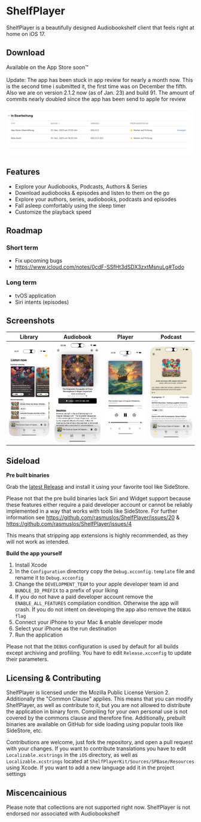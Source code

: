 #  ShelfPlayer

ShelfPlayer is a beautifully designed Audiobookshelf client that feels right at home on iOS 17.

## Download

Available on the App Store soon™️ \
\
Update: The app has been stuck in app review for nearly a month now. This is the second time i submitted it, the first time was on December the fifth. \
Also we are on version 2.1.2 now (as of Jan. 23) and build 91. The amount of commits nearly doubled since the app has been send to apple for review

<img src="/Screenshots/Review.png?raw=true" alt="Review" />

## Features

- Explore your Audiobooks, Podcasts, Authors & Series
- Download audiobooks & episodes and listen to them on the go
- Explore your authors, series, audiobooks, podcasts and episodes
- Fall asleep comfortably using the sleep timer
- Customize the playback speed

## Roadmap

### Short term

- Fix upcoming bugs
- https://www.icloud.com/notes/0cdF-SSfHt3dSDX3zxtMsnuLg#Todo

### Long term

- tvOS application
- Siri intents (episodes)

## Screenshots

| Library | Audiobook | Player | Podcast |
| ------------- | ------------- | ------------- | ------------- |
| <img src="/Screenshots/PodcastLibrary.png?raw=true" alt="Library" width="200"/> | <img src="/Screenshots/Audiobook.png?raw=true" alt="Album" width="200"/> | <img src="/Screenshots/Player.png?raw=true" alt="Player" width="200"/>  | <img src="/Screenshots/Podcast.png?raw=true" alt="Queue" width="200"/> 

## Sideload

**Pre built binaries**

Grab the [latest Release](https://github.com/rasmuslos/ShelfPlayer/releases/tag/v2.1.4) and install it using your favorite tool like SideStore.

Please not that the pre build binaries lack Siri and Widget support because these features either require a paid developer account or cannot be reliably implemented in a way that works with tools like SideStore. For further information see https://github.com/rasmuslos/ShelfPlayer/issues/20 & https://github.com/rasmuslos/ShelfPlayer/issues/4

This means that stripping app extensions is highly recommended, as they will not work as intended.

**Build the app yourself**

1. Install Xcode
2. In the `Configuration` directory copy the `Debug.xcconfig.template` file and rename it to `Debug.xcconfig`
3. Change the `DEVELOPMENT_TEAM` to your apple developer team id and `BUNDLE_ID_PREFIX` to a prefix of your liking
4. If you do not have a paid developer account remove the `ENABLE_ALL_FEATURES` compilation condition. Otherwise the app will crash. If you do not intent on developing the app also remove the `DEBUG flag`
5. Connect your iPhone to your Mac & enable developer mode
6. Select your iPhone as the run destination
7. Run the application

Please not that the `DEBUG` configuration is used by default for all builds except archiving and profiling. You have to edit `Release.xcconfig` to update their parameters.

## Licensing & Contributing

ShelfPlayer is licensed under the Mozilla Public License Version 2. Additionally the "Common Clause" applies. This means that you can modify ShelfPlayer, as well as contribute to it, but you are not allowed to distribute the application in binary form. Compiling for your own personal use is not covered by the commons clause and therefore fine. Additionally, prebuilt binaries are available on GitHub for side loading using popular tools like SideStore, etc.

Contributions are welcome, just fork the repository, and open a pull request with your changes. If you want to contribute translations you have to edit `Localizable.xcstrings` in the `iOS` directory, as well as `Localizable.xcstrings` located at `ShelfPlayerKit/Sources/SPBase/Resources` using Xcode. If you want to add a new language add it in the project settings

## Miscencainious

Please note that collections are not supported right now.
ShelfPlayer is not endorsed nor associated with Audiobookshelf

